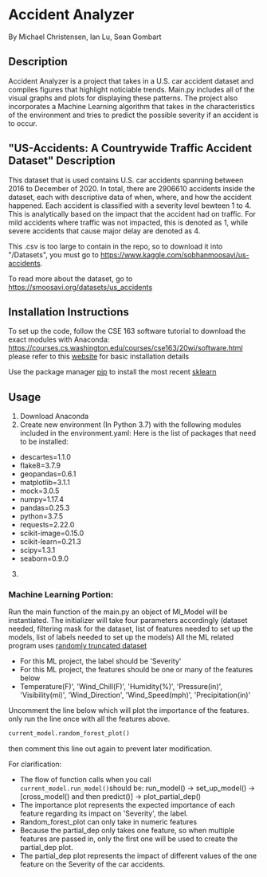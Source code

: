 # Accident Analyzer
By Michael Christensen, Ian Lu, Sean Gombart

## Description
Accident Analyzer is a project that takes in a U.S. car accident dataset and compiles figures that highlight noticiable trends.
Main.py includes all of the visual graphs and plots for displaying these patterns.
The project also incorporates a Machine Learning algorithm that takes in the characteristics of the environment and tries to predict
the possible severity if an accident is to occur.

## "US-Accidents: A Countrywide Traffic Accident Dataset" Description
This dataset that is used contains U.S. car accidents spanning between 2016 to December of 2020.
In total, there are 2906610 accidents inside the dataset, each with descriptive data of when, where, and how the accident happened.
Each accident is classified with a severity level bewteen 1 to 4. This is analytically based on the impact that the accident had on traffic.
For mild accidents where traffic was not impacted, this is denoted as 1, while severe accidents that cause major delay are denoted as 4.

This .csv is too large to contain in the repo, so to download it into "/Datasets", you must go to https://www.kaggle.com/sobhanmoosavi/us-accidents.

To read more about the dataset, go to https://smoosavi.org/datasets/us_accidents

## Installation Instructions
To set up the code, follow the CSE 163 software tutorial to download the exact modules with Anaconda:
https://courses.cs.washington.edu/courses/cse163/20wi/software.html
please refer to this [website](https://courses.cs.washington.edu/courses/cse163/20wi/software.html) for basic installation details

Use the package manager [pip](https://pip.pypa.io/en/stable/) to install
the most recent [sklearn](https://scikit-learn.org/stable/install.html)

## Usage

1. Download Anaconda
2. Create new environment (In Python 3.7) with the following modules included in the environment.yaml:
Here is the list of packages that need to be installed:
 - descartes=1.1.0
 - flake8=3.7.9
 - geopandas=0.6.1
 - matplotlib=3.1.1
 - mock=3.0.5
 - numpy=1.17.4
 - pandas=0.25.3
 - python=3.7.5
 - requests=2.22.0
 - scikit-image=0.15.0
 - scikit-learn=0.21.3
 - scipy=1.3.1
 - seaborn=0.9.0
3. 
### Machine Learning Portion:

Run the main function of the main.py
an object of Ml_Model will be instantiated.
The initializer will take four parameters accordingly
(dataset needed, filtering mask for the dataset, list of features needed to set up the models, list of labels needed to set up the models)
All the ML related program uses [randomly truncated dataset](https://raw.githubusercontent.com/MaxPowerfulness/Car-accident-prediction-model/main/Datasets/xaa.csv)

- For this ML project, the label should be 'Severity'
- For this ML project, the features should be one or many of the features below
- Temperature(F)', 'Wind_Chill(F)',
  'Humidity(%)', 'Pressure(in)', 'Visibility(mi)',
  'Wind_Direction', 'Wind_Speed(mph)', 'Precipitation(in)'

Uncomment the line below which will plot the importance of the features.
only run the line once with all the features above.

```python
current_model.random_forest_plot()
```

then comment this line out again to prevent later modification.

For clarification:

- The flow of function calls when you call `current_model.run_model()`should be: run_model() -> set_up_model() -> [cross_model() and then predict()] -> plot_partial_dep()
- The importance plot represents the expected importance of each feature regarding its impact on 'Severity', the label.
- Random_forest_plot can only take in numeric features
- Because the partial_dep only takes one feature, so when multiple features are passed in, only the first one will be used to create the partial_dep plot.
- The partial_dep plot represents the impact of different values of the one feature on the Severity of the car accidents.

